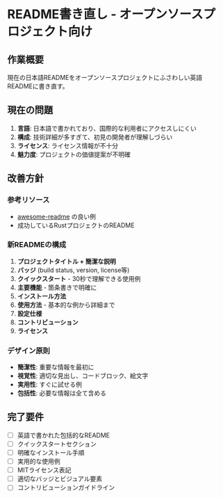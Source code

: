 # README書き直し - オープンソースプロジェクト向け

## 作業概要

現在の日本語READMEをオープンソースプロジェクトにふさわしい英語READMEに書き直す。

## 現在の問題

1. **言語**: 日本語で書かれており、国際的な利用者にアクセスしにくい
2. **構成**: 技術詳細が多すぎて、初見の開発者が理解しづらい
3. **ライセンス**: ライセンス情報が不十分
4. **魅力度**: プロジェクトの価値提案が不明確

## 改善方針

### 参考リソース
- [awesome-readme](https://github.com/matiassingers/awesome-readme) の良い例
- 成功しているRustプロジェクトのREADME

### 新READMEの構成

1. **プロジェクトタイトル + 簡潔な説明**
2. **バッジ** (build status, version, license等)
3. **クイックスタート** - 30秒で理解できる使用例
4. **主要機能** - 箇条書きで明確に
5. **インストール方法**
6. **使用方法** - 基本的な例から詳細まで
7. **設定仕様**
8. **コントリビューション**
9. **ライセンス**

### デザイン原則

- **簡潔性**: 重要な情報を最初に
- **視覚性**: 適切な見出し、コードブロック、絵文字
- **実用性**: すぐに試せる例
- **包括性**: 必要な情報は全て含める

## 完了要件

- [ ] 英語で書かれた包括的なREADME
- [ ] クイックスタートセクション
- [ ] 明確なインストール手順
- [ ] 実用的な使用例
- [ ] MITライセンス表記
- [ ] 適切なバッジとビジュアル要素
- [ ] コントリビューションガイドライン